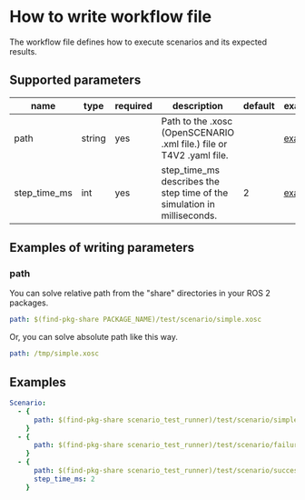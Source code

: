 # How to write workflow file
The workflow file defines how to execute scenarios and its expected results.

## Supported parameters

| name         | type   | required | description                                                             | default | example                  |
| ------------ | ------ | -------- | ----------------------------------------------------------------------- | ------- | ------------------------ |
| path         | string | yes      | Path to the .xosc (OpenSCENARIO .xml file.) file or T4V2 .yaml file.    |         | [example](#path)         |
| step_time_ms | int    | yes      | step_time_ms describes the step time of the simulation in milliseconds. | 2       | [example](#step_time_ms) |

[//]: # (TODO: resolve example link in step_time_ms raw)
## Examples of writing parameters
### path

You can solve relative path from the "share" directories in your ROS 2 packages.
```yaml
path: $(find-pkg-share PACKAGE_NAME)/test/scenario/simple.xosc
```
Or, you can solve absolute path like this way.
```yaml
path: /tmp/simple.xosc
```

## Examples
```yaml
Scenario:
  - {
      path: $(find-pkg-share scenario_test_runner)/test/scenario/simple.xosc
    }
  - {
      path: $(find-pkg-share scenario_test_runner)/test/scenario/failure.yaml
    }
  - {
      path: $(find-pkg-share scenario_test_runner)/test/scenario/success.yaml,
      step_time_ms: 2
    }
```
